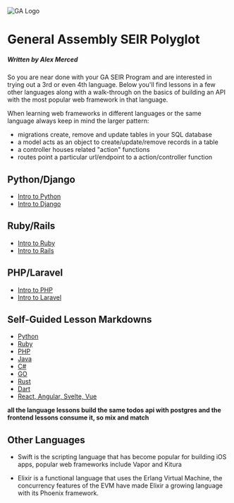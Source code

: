 ![GA Logo](https://upload.wikimedia.org/wikipedia/en/thumb/f/f4/General_Assembly_logo.svg/1280px-General_Assembly_logo.svg.png)

# General Assembly SEIR Polyglot
##### Written by Alex Merced

So you are near done with your GA SEIR Program and are interested in trying out a 3rd or even 4th language. Below you'll find lessons in a few other languages along with a walk-through on the basics of building an API with the most popular web framework in that language.

When learning web frameworks in different languages or the same language always keep in mind the larger pattern:

- migrations create, remove and update tables in your SQL database
- a model acts as an object to create/update/remove records in a table
- a controller houses related "action" functions
- routes point a particular url/endpoint to a action/controller function

## Python/Django

- [Intro to Python](https://generalassembly.zoom.us/rec/share/dc0NkA5NrDifesxov4Tv-1D453DUsGgM_R1T0UOi0GtZSo3FyUcQDqgXKsrP6ftj.cNJv020tFcSEZ2C5)
- [Intro to Django](https://generalassembly.zoom.us/rec/share/KPmsy3VZKVnZdbdWDnxheeZAWkrvDrqAAZfzUCrln9gErF2s0azhGJfgha_c_sxT.aIcxNHrd2N1FOUVK)

## Ruby/Rails

- [Intro to Ruby](https://generalassembly.zoom.us/rec/share/FzpKh1AGSmQL6PYg183lwDCasyrMu8Wph_qCIPOH5mCA98WhhyM-xWqgpNJ_tdQY.7fXkx9h6WYiBQjZI)
- [Intro to Rails](https://generalassembly.zoom.us/rec/share/N-fjS9NowgHYvcoGPV42xe8LlBDFgiJ7Uxo3M1b4HRwCEEKg5pEsvDgBNam-P6DE.pTNXoDTL7CHAzwwn)

## PHP/Laravel

- [Intro to PHP](https://generalassembly.zoom.us/rec/share/i3SahMji7MkdHmgeGQUnvCZE0HTryLM4YW6c4bhVdxYjRVl5EfCqtGNB7cPUyuef.vjzyVFps3MvtCOV8)
- [Intro to Laravel](https://generalassembly.zoom.us/rec/share/ZUBqssGVWxia4HDWuo8T6iVwggA8jPBQAgbiDLVnO4fIbx3jxEiIRfz8zIe5ninT.Z0g0e8A9tNAOFc-9)

## Self-Guided Lesson Markdowns

- [Python](/python)
- [Ruby](/ruby)
- [PHP](/php)
- [Java](/java)
- [C#](/cs)
- [GO](/go)
- [Rust](/rust)
- [Dart](/dart)
- [React, Angular, Svelte, Vue](/frontend)

**all the language lessons build the same todos api with postgres and the frontend lessons consume it, so mix and match**

## Other Languages

- Swift is the scripting language that has become popular for building iOS apps, popular web frameworks include Vapor and Kitura

- Elixir is a functional language that uses the Erlang Virtual Machine, the concurrency features of the EVM have made Elixir a growing language with its Phoenix framework.


